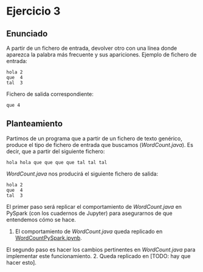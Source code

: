 # Ejercicio 3
## Enunciado
A partir de un fichero de entrada, devolver otro con una línea donde aparezca la palabra más frecuente y sus apariciones.
Ejemplo de fichero de entrada:
```
hola 2
que  4
tal  3
```
Fichero de salida correspondiente:
```
que 4
```

## Planteamiento
Partimos de un programa que a partir de un fichero de texto genérico, produce el tipo de fichero de entrada que buscamos (*WordCount.java*). Es decir, que a partir del siguiente fichero:
```
hola hola que que que que tal tal tal
```
*WordCount.java* nos producirá el siguiente fichero de salida:
```
hola 2
que  4
tal  3
```
El primer paso será replicar el comportamiento de *WordCount.java* en PySpark (con los cuadernos de Jupyter) para asegurarnos de que entendemos cómo se hace.
1. El comportamiento de *WordCount.java* queda replicado en [WordCountPySpark.ipynb](WordCountPySpark.ipynb).

El segundo paso es hacer los cambios pertinentes en *WordCount.java* para implementar este funcionamiento.
2. Queda replicado en [TODO: hay que hacer esto].
